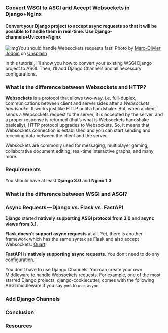 ### Convert WSGI to ASGI and Accept Websockets in Django+Nginx

#### Convert your Django project to accept async requests so that it will be possible to handle them in real-time. Use Django-channels+Uvicorn+Nginx

![img](https://cdn-images-1.medium.com/max/2600/0*bRJIm-3sScAT2GTw)You should handle Websockets requests fast! Photo by [Marc-Olivier Jodoin](https://unsplash.com/@marcojodoin?utm_source=medium&utm_medium=referral) on [Unsplash](https://unsplash.com/?utm_source=medium&utm_medium=referral)

In this tutorial, I’ll show you how to convert your existing WSGI Django project to ASGI. Then, I’ll add Django Channels and all necessary configurations.

### What is the difference between Websockets and HTTP?

**Websockets** is a protocol that allows two-way, i.e. full-duplex, communications between client and server sides after a *Websockets handshake*. It works just like HTTP until a handshake. But, when a client sends a Websockets request to the server, it is accepted by the server, and a proper response is returned (that’s what is Websockets handshake basically), HTTP protocol upgrades to Websockets. So, it means that Websockets connection is established and you can start sending and receiving data between the client and the server. 

Websockets are commonly used for messaging, multiplayer gaming, collaborative document editing, real-time interactive graphs, and many more. 

### Requirements

You should have at least **Django 3.0** and **Nginx 1.3**.

### What is the difference between WSGI and ASGI?



### Async Requests — Django vs. Flask vs. FastAPI

**Django** started **natively** **supporting ASGI protocol from 3.0** and **async views from 3.1.**

**Flask doesn’t support async requests** at all. Yet, there is another framework which has the same syntax as Flask and also accept Websockets: [Quart](https://gitlab.com/pgjones/quart/). 

**FastAPI** is **natively supporting** **async requests**. You don’t need to do any configuration.



You don’t have to use Django Channels. You can create your own Middleware to handle Websockets requests. For example, one of the most starred Django projects, django-cookiecutter, comes with the following ASGI middleware if you say yes to `use_async` :



### Add Django Channels



### **Conclusion**

### Resources